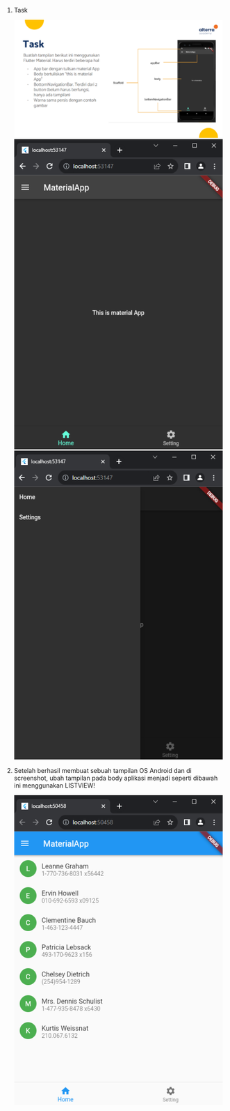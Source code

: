 1. Task
   
   ![Soal](soal.png)
   ![Nomor 1](1.1.png)
   ![Nomor 1](1.2.png)

2. Setelah berhasil membuat sebuah tampilan OS Android dan di screenshot, ubah tampilan pada body aplikasi menjadi seperti dibawah ini menggunakan LISTVIEW!

    ![Nomor 2](2.png)
